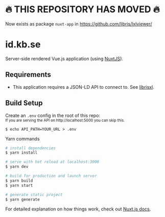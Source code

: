 # 🔥 THIS REPOSITORY HAS MOVED 🔥

Now exists as package `nuxt-app` in https://github.com/libris/lxlviewer/


# id.kb.se

Server-side rendered Vue.js application (using [NuxtJS](https://nuxtjs.org/)).

## Requirements

* This application requires a JSON-LD API to connect to. See [librisxl](libris/librisxl).

## Build Setup

Create an `.env` config in the root of this repo:   
<sup>If you are serving the API on http://localhost:5000 you can skip this.</sup>
```
$ echo API_PATH=YOUR_URL > .env
```

Yarn commands

```bash
# install dependencies
$ yarn install

# serve with hot reload at localhost:3000
$ yarn dev

# build for production and launch server
$ yarn build
$ yarn start

# generate static project
$ yarn generate
```

For detailed explanation on how things work, check out [Nuxt.js docs](https://nuxtjs.org).

